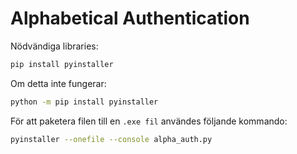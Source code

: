 # Alphabetical Authentication

Nödvändiga libraries:
```bash
pip install pyinstaller
```

Om detta inte fungerar:

```bash
python -m pip install pyinstaller
```

För att paketera filen till en `.exe fil` användes följande kommando:

```bash
pyinstaller --onefile --console alpha_auth.py